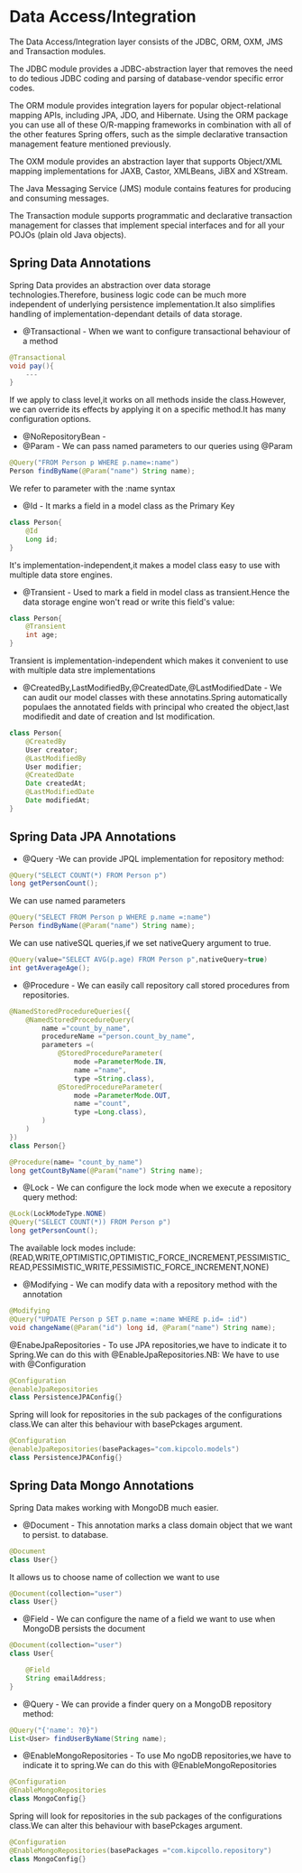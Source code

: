 # Data Access/Integration

The Data Access/Integration layer consists of the JDBC, ORM, OXM, JMS and Transaction modules.

The JDBC module provides a JDBC-abstraction layer that removes the need to do tedious JDBC coding and parsing of database-vendor specific error codes.

The ORM module provides integration layers for popular object-relational mapping APIs, including JPA, JDO, and Hibernate. Using the ORM package you can use all of these O/R-mapping frameworks in combination with all of the other features Spring offers, such as the simple declarative transaction management feature mentioned previously.

The OXM module provides an abstraction layer that supports Object/XML mapping implementations for JAXB, Castor, XMLBeans, JiBX and XStream.

The Java Messaging Service (JMS) module contains features for producing and consuming messages.

The Transaction module supports programmatic and declarative transaction management for classes that implement special interfaces and for all your POJOs (plain old Java objects).

## Spring Data Annotations

Spring Data provides an abstraction over data storage technologies.Therefore, business logic code can be much more independent of underlying persistence implementation.It also simplifies handling of implementation-dependant details of data storage.

- @Transactional - When we want to configure transactional behaviour of a method

```java
@Transactional
void pay(){
    ---
}
```

If we apply to class level,it works on all methods inside the class.However, we can override its effects by applying it on a specific method.It has many configuration options.

- @NoRepositoryBean -
- @Param - We can pass named parameters to our queries using @Param

```java
@Query("FROM Person p WHERE p.name=:name")
Person findByName(@Param("name") String name);
```

We refer to parameter with the :name syntax

- @Id - It marks a field in a model class as the Primary Key

```java
class Person{
    @Id
    Long id;
}
```

It's implementation-independent,it makes a model class easy to use with multiple data store engines.

- @Transient - Used to mark a field in model class as transient.Hence the data storage engine won't read or write this field's value:

```java
class Person{
    @Transient
    int age;
}
```

Transient is implementation-independent which makes it convenient to use with multiple data stre implementations

- @CreatedBy,LastModifiedBy,@CreatedDate,@LastModifiedDate - We can audit our model classes with these annotatins.Spring automatically populaes the annotated fields with principal who created the object,last modifiedit and date of creation and lst modification.

```java
class Person{
    @CreatedBy
    User creator;
    @LastModifiedBy
    User modifier;
    @CreatedDate
    Date createdAt;
    @LastModifiedDate
    Date modifiedAt;
}
```

## Spring Data JPA Annotations

- @Query -We can provide JPQL implementation for repository method:

```java
@Query("SELECT COUNT(*) FROM Person p")
long getPersonCount();
```

We can use named parameters

```java
@Query("SELECT FROM Person p WHERE p.name =:name")
Person findByName(@Param("name") String name);
```

We can use nativeSQL queries,if we set nativeQuery argument to true.

```java
@Query(value="SELECT AVG(p.age) FROM Person p",nativeQuery=true)
int getAverageAge();
```

- @Procedure - We can easily call repository call stored procedures from repositories.

```java
@NamedStoredProcedureQueries({
    @NamedStoredProcedureQuery(
        name ="count_by_name",
        procedureName ="person.count_by_name",
        parameters =(
            @StoredProcedureParameter(
                mode =ParameterMode.IN,
                name ="name",
                type =String.class),
            @StoredProcedureParameter(
                mode =ParameterMode.OUT,
                name ="count",
                type =Long.class),
        )
    )
})
class Person{}
```

```java
@Procedure(name= "count_by_name")
long getCountByName(@Param("name") String name);
```

- @Lock - We can configure the lock mode when we execute a repository query method:

```java
@Lock(LockModeType.NONE)
@Query("SELECT COUNT(*)) FROM Person p")
long getPersonCount();
```

The available lock modes include: (READ,WRITE,OPTIMISTIC,OPTIMISTIC_FORCE_INCREMENT,PESSIMISTIC_READ,PESSIMISTIC_WRITE,PESSIMISTIC_FORCE_INCREMENT,NONE)

- @Modifying - We can modify data with a repository method with the annotation

```java
@Modifying
@Query("UPDATE Person p SET p.name =:name WHERE p.id= :id")
void changeName(@Param("id") long id, @Param("name") String name);
```

@EnabeJpaRepositories - To use JPA repositories,we have to indicate it to Spring.We can do this with @EnableJpaRepositories.NB: We have to use with @Configuration

```java
@Configuration
@enableJpaRepositories
class PersistenceJPAConfig{}
```

Spring will look for repositories in the sub packages of the configurations class.We can alter this behaviour with basePckages argument.

```java
@Configuration
@enableJpaRepositories(basePackages="com.kipcolo.models")
class PersistenceJPAConfig{}
```

## Spring Data Mongo Annotations

Spring Data makes working with MongoDB much easier.

- @Document - This annotation marks a class domain object that we want to persist. to database.

```java
@Document
class User{}
```

It allows us to choose name of collection we want to use

```java
@Document(collection="user")
class User{}
```

- @Field - We can configure the name of a field we want to use when MongoDB persists the document

```java
@Document(collection="user")
class User{

    @Field
    String emailAddress;
}
```

- @Query - We can provide a finder query on a MongoDB repository method:

```java
@Query("{'name': ?0}")
List<User> findUserByName(String name);
```

- @EnableMongoRepositories - To use Mo ngoDB repositories,we have to indicate it to spring.We can do this with @EnableMongoRepositories

```java
@Configuration
@EnableMongoRepositories
class MongoConfig{}
```

Spring will look for repositories in the sub packages of the configurations class.We can alter this behaviour with basePckages argument.

```java
@Configuration
@EnableMongoRepositories(basePackages ="com.kipcollo.repository")
class MongoConfig{}
```
